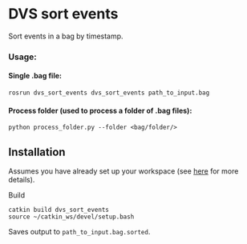 # DVS sort events

Sort events in a bag by timestamp.

### Usage:
#### Single .bag file:

    rosrun dvs_sort_events dvs_sort_events path_to_input.bag
        
#### Process folder (used to process a folder of .bag files):

    python process_folder.py --folder <bag/folder/>
        
## Installation

Assumes you have already set up your workspace (see [here](https://github.com/cedric-scheerlinck/dvs_image_reconstruction) for more details).

Build

    catkin build dvs_sort_events
    source ~/catkin_ws/devel/setup.bash 
    
Saves output to ```path_to_input.bag.sorted```.

